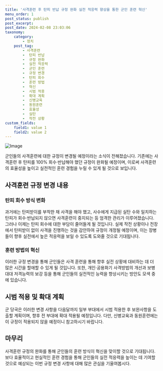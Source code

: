 ```yaml
---
title: '사격훈련 후 탄피 반납 규정 완화 실전 적응력 향상을 통한 군인 훈련 혁신'
menu_order: 1
post_status: publish
post_excerpt: 
post_date: 2024-02-08 23:03:06
taxonomy:
    category:
        - 정치
    post_tag:
        - 사격훈련
        -  탄피 반납
        -  규정 완화
        -  실전 적응력
        -  군인 훈련
        -  규정 변경
        -  탄피 회수
        -  훈련 방법
        -  혁신
        -  시범 적용
        -  확대 계획
        -  신병교육
        -  동원훈련
        -  효율성
        -  실탄
        -  작전 상황
custom_fields:
    field1: value 1
    field2: value 2
---
```


![Image](https://imgnews.pstatic.net/image/421/2024/02/06/0007339302_001_20240206175111203.jpg?type=w647)

군인들의 사격훈련에 대한 규정이 변경될 예정이라는 소식이 전해졌습니다. 기존에는 사격훈련 후 탄피를 100% 회수·반납해야 했던 규정이 완화될 예정이며, 이로써 사격훈련의 효율성을 높이고 실전적인 훈련 경험을 누릴 수 있게 될 것으로 보입니다.
## 사격훈련 규정 변경 내용
### 탄피 회수 방식 변화
과거에는 탄피받이를 부착한 채 사격을 해야 했고, 사수에게 지급된 실탄 수와 일치하는 탄피가 회수·반납되지 않으면 사격훈련이 중지되는 등 엄격한 관리가 이루어졌습니다. 그러나 이제는 탄피 회수에 대한 부담이 줄어들게 될 것입니다. 실제 작전 상황이나 전장에서 탄피받이 없이 사격을 진행하는 것을 감안하여 규정이 개정될 예정이며, 이는 장병들이 향후 실전에서 높은 적응력을 보일 수 있도록 도와줄 것으로 기대됩니다.
### 훈련 방법의 혁신
이러한 규정 변경을 통해 군인들은 사격 훈련을 통해 향후 실전 상황에 대비하는 데 더 많은 시간을 할애할 수 있게 될 것입니다. 또한, 개인·공용화기 사격방법의 개선과 보병대대 저격능력의 보강 등을 통해 군인들의 실전적인 능력을 향상시키는 방안도 모색 중에 있습니다.
## 시범 적용 및 확대 계획
군 당국은 이러한 변경 사항을 다음달까지 일부 부대에서 시범 적용한 후 보완사항을 도출할 계획이며, 향후 전 부대에 확대 적용될 예정입니다. 다만, 신병교육과 동원훈련에는 이 규정이 적용되지 않을 예정이니 참고하시기 바랍니다.
## 마무리
사격훈련 규정의 완화를 통해 군인들의 훈련 방식이 혁신을 맞이할 것으로 기대됩니다. 보다 효율적이고 현실적인 훈련 경험을 통해 군인들의 실전 적응력을 높이는 데 기여할 것으로 예상되는 이번 규정 변경 사항에 대해 많은 관심을 기울여봅시다.
